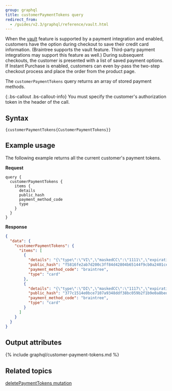 ```yaml
---
group: graphql
title: customerPaymentTokens query
redirect_from:
  - /guides/v2.3/graphql/reference/vault.html
---
```


When the [vault]({{page.baseurl}}/payments-integrations/vault/vault-intro.html) feature is supported by a payment integration and enabled, customers have the option during checkout to save their credit card information. (Braintree supports the vault feature. Third-party payment integrations may support this feature as well.) During subsequent checkouts, the customer is presented with a list of saved payment options. If Instant Purchase is enabled, customers can even by-pass the two-step checkout process and place the order from the product page.

The `customerPaymentTokens` query returns an array of stored payment methods.

{:.bs-callout .bs-callout-info}
You must specify the customer's authorization token in the header of the call.

## Syntax

`{customerPaymentTokens{CustomerPaymentTokens}}`

## Example usage

The following example returns all the current customer's payment tokens.

**Request**

```text
query {
  customerPaymentTokens {
    items {
      details
      public_hash
      payment_method_code
      type
    }
  }
}
```

**Response**

```json
{
  "data": {
    "customerPaymentTokens": {
      "items": [
        {
          "details": "{\"type\":\"VI\",\"maskedCC\":\"1111\",\"expirationDate\":\"09\\/2022\"}",
          "public_hash": "f5816fe2ab7d200c3ff84d42804b65144f9cb0a2401ce1dad1b52d3b3115fd1a",
          "payment_method_code": "braintree",
          "type": "card"
        },
        {
          "details": "{\"type\":\"DI\",\"maskedCC\":\"1117\",\"expirationDate\":\"11\\/2023\"}",
          "public_hash": "377c1514e0bce7107a9348ddf38bc059b2f1b9e0a8bedf168a98b04807e17ff5",
          "payment_method_code": "braintree",
          "type": "card"
        }
      ]
    }
  }
}
```

## Output attributes

{% include graphql/customer-payment-tokens.md %}

## Related topics

[deletePaymentTokens mutation]({{page.baseurl}}/graphql/mutations/delete-payment-tokens.html)
